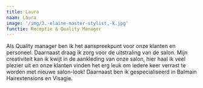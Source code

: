 ```yaml
---
title: Laura
naam: Laura
image: '/img/3.-elaine-master-stylist,-k.jpg'
functie: Receptie & Quality Manager
---
```


Als Quality manager ben ik het aanspreekpunt voor onze klanten en personeel. Daarnaast draag ik zorg voor de uitstraling van de salon. Mijn creativiteit kan ik kwijt in de aankleding van onze salon, hier haal ik veel plezier uit en onze klanten vinden het erg leuk om iedere keer verrast te worden met nieuwe salon-look! Daarnaast ben ik gespecialiseerd in Balmain Hairextensions en Visagie.